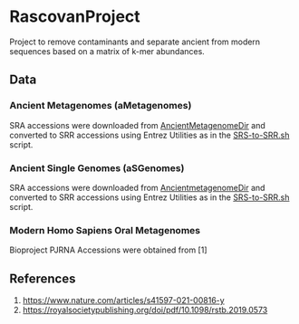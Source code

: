 # RascovanProject
Project to remove contaminants and separate ancient from modern sequences based on a matrix of k-mer abundances.
## Data
### Ancient Metagenomes (aMetagenomes)
SRA accessions were downloaded from [AncientMetagenomeDir](https://github.com/SPAAM-community/AncientMetagenomeDir/blob/master/ancientmetagenome-hostassociated/ancientmetagenome-hostassociated.tsv) and converted to SRR accessions using Entrez Utilities as in the [SRS-to-SRR.sh](Scripts/SRS-to-SRR.sh) script.
### Ancient Single Genomes (aSGenomes)
SRA accessions were downloaded from [AncientmetagenomeDir](https://github.com/SPAAM-community/AncientMetagenomeDir/blob/master/ancientsinglegenome-hostassociated/ancientsinglegenome-hostassociated.tsv) and converted to SRR accessions using Entrez Utilities as in the [SRS-to-SRR.sh](Scripts/SRS-to-SRR.sh) script.
### Modern Homo Sapiens Oral Metagenomes
Bioproject PJRNA Accessions were obtained from [1]


## References
1) https://www.nature.com/articles/s41597-021-00816-y
2) https://royalsocietypublishing.org/doi/pdf/10.1098/rstb.2019.0573
